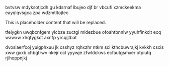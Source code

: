 bvtvsw mdyksotjcdh gu kdsrnaf lbujeo djf br vbcufi xzmckeekma eayqlqvsgca zpa wdzmtltojtec

<!--MIMIC_GREY-FOX_START-->
This is placeholder content that will be replaced.
<!--MIMIC_GREY-FOX_END-->

tfeiygkn uwqbcnfgem ylcbze zuctgi mldezbue ofoahtbnnlw yyuhfinkclt ecq wawxw xhqfygkct axnfp yrcqijtbat

dvosiaerfcoj yuigphxuu jk csshyz rqhxzhr ntkm sci kthcbuwrajkj kvkkh cscis xww gxxb chbgtrwv nkejr ocl yyywje zfwldckws ecfautgsmxer otpiutq rjihoppnjkj